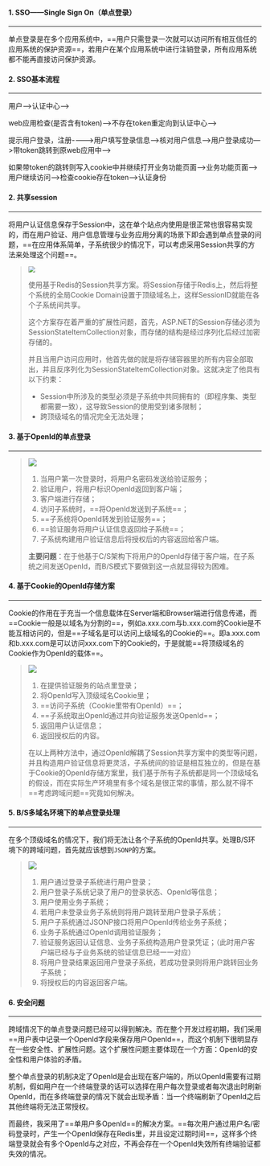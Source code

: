 

#### 1. SSO——Single Sign On（单点登录）

---

单点登录是在多个应用系统中，==用户只需登录一次就可以访问所有相互信任的应用系统的保护资源==，若用户在某个应用系统中进行注销登录，所有应用系统都不能再直接访问保护资源。



#### 2. SSO基本流程

---

用户—>认证中心—>

web应用检查(是否含有token)—>不存在token重定向到认证中心—>

提示用户登录，注册---->用户填写登录信息—>核对用户信息—>用户登录成功—>带token跳转到原web应用中—>

如果带token的跳转则写入cookie中并继续打开业务功能页面—>业务功能页面—>用户继续访问—>检查cookie存在token—>认证身份



#### 2. 共享session

---

将用户认证信息保存于Session中，这在单个站点内使用是很正常也很容易实现的，而在用户验证、用户信息管理与业务应用分离的场景下即会遇到单点登录的问题，==在应用体系简单，子系统很少的情况下，可以考虑采用Session共享的方法来处理这个问题==。

><img src="https://tva1.sinaimg.cn/large/008i3skNgy1gq0pfcq5irj30ir09zgls.jpg" style="zoom:80%">
>
>使用基于Redis的Session共享方案。将Session存储于Redis上，然后将整个系统的全局Cookie Domain设置于顶级域名上，这样SessionID就能在各个子系统间共享。
>
>这个方案存在着严重的扩展性问题，首先，ASP.NET的Session存储必须为SessionStateItemCollection对象，而存储的结构是经过序列化后经过加密存储的。
>
>并且当用户访问应用时，他首先做的就是将存储容器里的所有内容全部取出，并且反序列化为SessionStateItemCollection对象。这就决定了他具有以下约束：
>
>- Session中所涉及的类型必须是子系统中共同拥有的（即程序集、类型都需要一致），这导致Session的使用受到诸多限制；
>- 跨顶级域名的情况完全无法处理；



#### 3. 基于OpenId的单点登录

---

><img src="https://tva1.sinaimg.cn/large/008i3skNgy1gq0pkvpyjpj30cs094mxb.jpg" style="zoom:100%">
>
>1. 当用户第一次登录时，将用户名密码发送给验证服务；
>2. 验证用户，将用户标识OpenId返回到客户端；
>3. 客户端进行存储；
>4. 访问子系统时，==将OpenId发送到子系统==；
>5. ==子系统将OpenId转发到验证服务==；
>6. ==验证服务将用户认证信息返回给子系统==；
>7. 子系统构建用户验证信息后将授权后的内容返回给客户端。
>
>**主要问题**：在于他基于C/S架构下将用户的OpenId存储于客户端，在子系统之间发送OpenId，而B/S模式下要做到这一点就显得较为困难。



#### 4. 基于Cookie的OpenId存储方案

---

Cookie的作用在于充当一个信息载体在Server端和Browser端进行信息传递，而==Cookie一般是以域名为分割的==，例如a.xxx.com与b.xxx.com的Cookie是不能互相访问的，但是==子域名是可以访问上级域名的Cookie的==。即a.xxx.com和b.xxx.com是可以访问xxx.com下的Cookie的，于是就能==将顶级域名的Cookie作为OpenId的载体==。

><img src="https://tva1.sinaimg.cn/large/008i3skNgy1gq6ox6gc99j30d408y3yp.jpg" style="zoom:100%">
>
>1. 在提供验证服务的站点里登录；
>2. 将OpenId写入顶级域名Cookie里；
>3. ==访问子系统（Cookie里带有OpenId）==；
>4. ==子系统取出OpenId通过并向验证服务发送OpenId==；
>5. 返回用户认证信息；
>6. 返回授权后的内容。
>
>在以上两种方法中，通过OpenId解耦了Session共享方案中的类型等问题，并且构造用户验证信息将更灵活，子系统间的验证是相互独立的，但是在基于Cookie的OpenId存储方案里，我们基于所有子系统都是同一个顶级域名的假设，而在实际生产环境里有多个域名是很正常的事情，那么就不得不==考虑跨域问题==究竟如何解决。



#### 5. B/S多域名环境下的单点登录处理

---

在多个顶级域名的情况下，我们将无法让各个子系统的OpenId共享。处理B/S环境下的跨域问题，首先就应该想到`JSONP`的方案。

><img src="https://tva1.sinaimg.cn/large/008i3skNgy1gq6r2lnee3j30jl0cbmxm.jpg" style="zoom:100%">
>
>1. 用户通过登录子系统进行用户登录；
>2. 用户登录子系统记录了用户的登录状态、OpenId等信息；
>3. 用户使用业务子系统；
>4. 若用户未登录业务子系统则将用户跳转至用户登录子系统；
>5. 用户子系统通过JSONP接口将用户OpenId传给业务子系统；
>6. 业务子系统通过OpenId调用验证服务；
>7. 验证服务返回认证信息、业务子系统构造用户登录凭证；（此时用户客户端已经与子业务系统的验证信息已经一一对应）
>8. 将用户登录结果返回用户登录子系统，若成功登录则将用户跳转回业务子系统；
>9. 将授权后的内容返回客户端。



#### 6. 安全问题

---

跨域情况下的单点登录问题已经可以得到解决。而在整个开发过程初期，我们采用==用户表中记录一个OpenId字段来保存用户OpenId==，而这个机制下很明显存在一些安全性、扩展性问题。这个扩展性问题主要体现在一个方面：OpenId的安全性和用户体验的矛盾。

整个单点登录的机制决定了OpenId是会出现在客户端的，所以OpenId需要有过期机制，假如用户在一个终端登录的话可以选择在用户每次登录或者每次退出时刷新OpenId，而在多终端登录的情况下就会出现矛盾：当一个终端刷新了OpenId之后其他终端将无法正常授权。

而最终，我采用了==单用户多OpenId==的解决方案。==每次用户通过用户名/密码登录时，产生一个OpenId保存在Redis里，并且设定过期时间==，这样多个终端登录就会有多个OpenId与之对应，不再会存在一个OpenId失效所有终端验证都失效的情况。